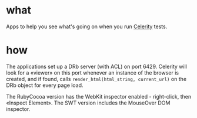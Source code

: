 what
====

Apps to help you see what's going on when you run [Celerity][cel] tests.

how
===

The applications set up a DRb server (with ACL) on port 6429. Celerity will look
for a «viewer» on this port whenever an instance of the browser is created, and if
found, calls `render_html(html_string, current_url)` on the DRb object for 
every page load.

The RubyCocoa version has the WebKit inspector enabled - right-click, then «Inspect Element».
The SWT version includes the MouseOver DOM inspector.

[cel]: http://celerity.rubyforge.org "Celerity Home Page"